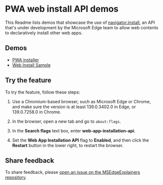 # PWA web install API demos

This Readme lists demos that showcase the use of [navigator.install](https://github.com/MicrosoftEdge/MSEdgeExplainers/blob/main/WebInstall/explainer.md), an API that's under development by the Microsoft Edge team to allow web contents to declaratively install other web apps.


<!-- ====================================================================== -->
## Demos

* [PWA installer](https://microsoftedge.github.io/Demos/pwa-installer)
* [Web Install Sample](https://kbhlee2121.github.io/pwa/web-install/index.html)


<!-- ====================================================================== -->
## Try the feature

To try the feature, follow these steps:

1. Use a Chromium-based browser, such as Microsoft Edge or Chrome, and make sure the version is at least 139.0.3402.0 in Edge, or 139.0.7258.0 in Chrome.

1. In the browser, open a new tab and go to `about:flags`.

1. In the **Search flags** text box, enter **web-app-installation-api**.

1. Set the **Web App Installation API** flag to **Enabled**, and then click the **Restart** button in the lower right, to restart the browser.

<!-- todo:
delete the present Readme & dir?
the flag name "Web App Installation API" only appears in the present file, in this repo.

Readme for /pwa-installer/ shows flag names:
* `#css-masonry-layout`
* `#web-app-installation-api`
-->


<!-- ====================================================================== -->
## Share feedback

To share feedback, please [open an issue on the MSEdgeExplainers repository](https://github.com/MicrosoftEdge/MSEdgeExplainers/issues/new?template=web-install-api.md).
